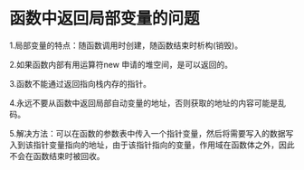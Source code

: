 # 函数中返回局部变量的问题

1.局部变量的特点：随函数调用时创建，随函数结束时析构(销毁)。

2.如果函数内部有用运算符new 申请的堆空间，是可以返回的。

3.函数不能通过返回指向栈内存的指针。

4.永远不要从函数中返回局部自动变量的地址，否则获取的地址的内容可能是乱码。

5.解决方法：可以在函数的参数表中传入一个指针变量，然后将需要写入的数据写入到该指针变量指向的地址，由于该指针指向的变量，作用域在函数体之外，因此不会在函数结束时被回收。
